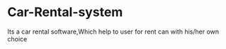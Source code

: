 # Car-Rental-system
Its a car rental software,Which help to user for rent can with his/her own choice
